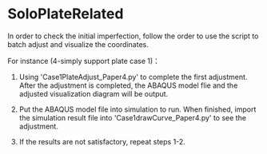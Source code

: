 # SoloPlateRelated
In order to check the initial imperfection, follow the order to use the script to batch adjust and visualize the coordinates.

For instance (4-simply support plate case 1)：
1. Using 'Case1PlateAdjust_Paper4.py' to complete the first adjustment.
   After the adjustment is completed, the ABAQUS model flie and the adjusted visualization diagram will be output.

2. Put the ABAQUS model file into simulation to run.
   When finished, import the simulation result file into 'Case1drawCurve_Paper4.py' to see the adjustment.

3. If the results are not satisfactory, repeat steps 1-2.
